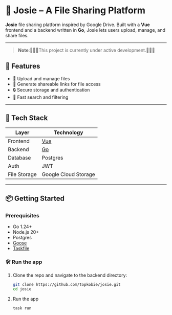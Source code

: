 # 📁 Josie – A File Sharing Platform

**Josie** file sharing platform inspired by Google Drive. Built with a **Vue** frontend and a backend written in **Go**, Josie lets users upload, manage, and share files.

---

> **Note**:🧰🧰🧰This project is currently under active development.🧰🧰🧰

## 🚀 Features

- 📂 Upload and manage files
- 🔗 Generate shareable links for file access
- 🔒 Secure storage and authentication
- 🧭 Fast search and filtering

---

## 🧱 Tech Stack

| Layer        | Technology    |
|--------------|---------------|
| Frontend     | [Vue](https://vuejs.org) |
| Backend      | [Go](https://go.dev) |
| Database     | Postgres |
| Auth         | JWT |
| File Storage | Google Cloud Storage |

---

## 📦 Getting Started

### Prerequisites

- Go 1.24+
- Node.js 20+
- Postgres
- [Goose](https://github.com/pressly/goose)
- [Taskfile](https://github.com/go-task/task)

### 🛠 Run the app

1. Clone the repo and navigate to the backend directory:
   ```bash
   git clone https://github.com/topkobie/josie.git
   cd josie
    ```
2. Run the app
    ```bash
    task run
    ```